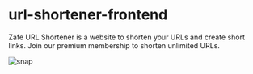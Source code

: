 # url-shortener-frontend
Zafe URL Shortener is a website to shorten your URLs and create short links. Join our premium membership to shorten unlimited URLs.

![snap](https://github.com/thedevsafaf/url-shortener-frontend/assets/85129653/8e9e0abd-77e0-4e28-9b58-1d10367cc2c0)
